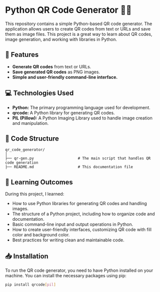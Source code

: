# Python QR Code Generator 📱🔳

This repository contains a simple Python-based QR code generator. The application allows users to create QR codes from text or URLs and save them as image files. This project is a great way to learn about QR codes, image generation, and working with libraries in Python.

## 📌 Features
- **Generate QR codes** from text or URLs.
- **Save generated QR codes** as PNG images.
- **Simple and user-friendly command-line interface.**

## 💻 Technologies Used
- **Python:** The primary programming language used for development.
- **qrcode:** A Python library for generating QR codes.
- **PIL (Pillow):** A Python Imaging Library used to handle image creation and manipulation.

## 📂 Code Structure
```
qr_code_generator/
│
├── qr-gen.py                    # The main script that handles QR code generation
├── README.md                    # This documentation file
```

## 📖 Learning Outcomes
During this project, I learned:
- How to use Python libraries for generating QR codes and handling images.
- The structure of a Python project, including how to organize code and documentation.
- Basic command-line input and output operations in Python.
- How to create user-friendly interfaces, customizing QR code with fill color and background color.
- Best practices for writing clean and maintainable code.

## 📥 Installation
To run the QR code generator, you need to have Python installed on your machine. You can install the necessary packages using pip:
```bash
pip install qrcode[pil]
```



